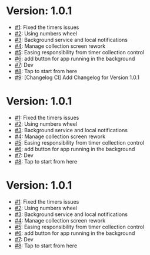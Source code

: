 # Version: 1.0.1

* [#1](https://github.com/DaviD4Chirino/linked-timers/pull/1): Fixed the timers issues
* [#2](https://github.com/DaviD4Chirino/linked-timers/pull/2): Using numbers wheel
* [#3](https://github.com/DaviD4Chirino/linked-timers/pull/3): Background service and local notifications
* [#4](https://github.com/DaviD4Chirino/linked-timers/pull/4): Manage collection screen rework
* [#5](https://github.com/DaviD4Chirino/linked-timers/pull/5): Easing responsibility from timer collection control
* [#6](https://github.com/DaviD4Chirino/linked-timers/pull/6): add button for app running in the background
* [#7](https://github.com/DaviD4Chirino/linked-timers/pull/7): Dev
* [#8](https://github.com/DaviD4Chirino/linked-timers/pull/8): Tap to start from here
* [#9](https://github.com/DaviD4Chirino/linked-timers/pull/9): [Changelog CI] Add Changelog for Version 1.0.1


# Version: 1.0.1

* [#1](https://github.com/DaviD4Chirino/linked-timers/pull/1): Fixed the timers issues
* [#2](https://github.com/DaviD4Chirino/linked-timers/pull/2): Using numbers wheel
* [#3](https://github.com/DaviD4Chirino/linked-timers/pull/3): Background service and local notifications
* [#4](https://github.com/DaviD4Chirino/linked-timers/pull/4): Manage collection screen rework
* [#5](https://github.com/DaviD4Chirino/linked-timers/pull/5): Easing responsibility from timer collection control
* [#6](https://github.com/DaviD4Chirino/linked-timers/pull/6): add button for app running in the background
* [#7](https://github.com/DaviD4Chirino/linked-timers/pull/7): Dev
* [#8](https://github.com/DaviD4Chirino/linked-timers/pull/8): Tap to start from here


# Version: 1.0.1

* [#1](https://github.com/DaviD4Chirino/linked-timers/pull/1): Fixed the timers issues
* [#2](https://github.com/DaviD4Chirino/linked-timers/pull/2): Using numbers wheel
* [#3](https://github.com/DaviD4Chirino/linked-timers/pull/3): Background service and local notifications
* [#4](https://github.com/DaviD4Chirino/linked-timers/pull/4): Manage collection screen rework
* [#5](https://github.com/DaviD4Chirino/linked-timers/pull/5): Easing responsibility from timer collection control
* [#6](https://github.com/DaviD4Chirino/linked-timers/pull/6): add button for app running in the background
* [#7](https://github.com/DaviD4Chirino/linked-timers/pull/7): Dev
* [#8](https://github.com/DaviD4Chirino/linked-timers/pull/8): Tap to start from here
